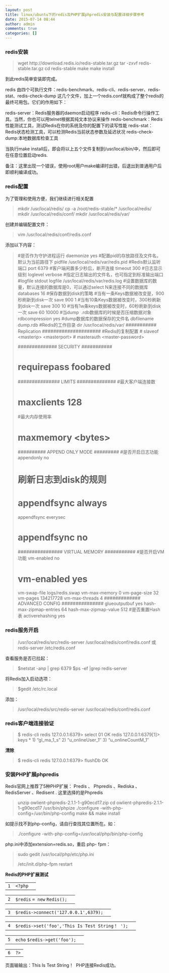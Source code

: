 ```yaml
---
layout: post
title: linux/ubuntu下的redis及PHP扩展phpredis安装与配置详细步骤参考
date: 2015-07-14 08:44
author: admin
comments: true
categories: []
---
```

<h3 id="redis安装">redis安装</h3>
<blockquote>wget http://download.redis.io/redis-stable.tar.gz
tar -zxvf redis-stable.tar.gz
cd redis-stable
make
make install</blockquote>
到此redis简单安装即完成。

redis 由四个可执行文件：redis-benchmark、redis-cli、redis-server、redis-stat、redis-check-dump 这几个文件，加上一个redis.conf就构成了整个redis的最终可用包。它们的作用如下：

redis-server：Redis服务器的daemon启动程序
redis-cli：Redis命令行操作工具。当然，你也可以用telnet根据其纯文本协议来操作
redis-benchmark：Redis性能测试工具，测试Redis在你的系统及你的配置下的读写性能
redis-stat：Redis状态检测工具，可以检测Redis当前状态参数及延迟状况
redis-check-dump:本地数据库检查工具

当执行make install后，即会将以上五个文件复制到/usr/local/bin/中，然后即可在任意位置启动redis.

备注：这里出现一个错误，使用root用户make编译时出错，后退出到普通用户后即顺利编译成功。
<h3 id="redis配置">redis配置</h3>
为了管理和使用方便，我们继续进行相关配置
<blockquote>mkdir /usr/local/redis/
cp -a /root/redis-stable/* /usr/local/redis/
mkdir /usr/local/redis/conf/
mkdir /usr/local/redis/var/</blockquote>
创建并编辑配置文件：
<blockquote>vim /usr/local/redis/conf/redis.conf</blockquote>
添加以下内容：
<blockquote>#是否作为守护进程运行
daemonize yes
#配置pid的存放路径及文件名，默认为当前路径下
pidfile /usr/local/redis/var/redis.pid
#Redis默认监听端口
port 6379
#客户端闲置多少秒后，断开连接
timeout 300
#日志显示级别
loglevel verbose
#指定日志输出的文件名，也可指定到标准输出端口
#logfile stdout
logfile /usr/local/redis/var/redis.log
#设置数据库的数量，默认连接的数据库是0，可以通过select N来连接不同的数据库
databases 16
#保存数据到disk的策略
#当有一条Keys数据被改变是，900秒刷新到disk一次
save 900 1
#当有10条Keys数据被改变时，300秒刷新到disk一次
save 300 10
#当有1w条keys数据被改变时，60秒刷新到disk一次
save 60 10000
#当dump  .rdb数据库的时候是否压缩数据对象
rdbcompression yes
#dump数据库的数据保存的文件名
dbfilename dump.rdb
#Redis的工作目录
dir /usr/local/redis/var/
###########  Replication #####################
#Redis的复制配置
# slaveof &lt;masterip&gt; &lt;masterport&gt;
# masterauth &lt;master-password&gt;

############## SECURITY ###########
# requirepass foobared

############### LIMITS ##############
#最大客户端连接数
# maxclients 128
#最大内存使用率
# maxmemory &lt;bytes&gt;

########## APPEND ONLY MODE #########
#是否开启日志功能
appendonly no
# 刷新日志到disk的规则
# appendfsync always
appendfsync everysec
# appendfsync no
################ VIRTUAL MEMORY ###########
#是否开启VM功能
vm-enabled no
# vm-enabled yes
vm-swap-file logs/redis.swap
vm-max-memory 0
vm-page-size 32
vm-pages 134217728
vm-max-threads 4
############# ADVANCED CONFIG ###############
glueoutputbuf yes
hash-max-zipmap-entries 64
hash-max-zipmap-value 512
#是否重置Hash表
activerehashing yes</blockquote>
<h3 id="redis服务开启">redis服务开启</h3>
<blockquote>/usr/local/redis/src/redis-server /usr/local/redis/conf/redis.conf
或
redis-server /etc/redis.conf</blockquote>
查看服务是否已拉起：
<blockquote>$netstat -anp | grep 6379
$ps -ef |grep redis-server</blockquote>
将Redis加入启动选项：
<blockquote>$gedit /etc/rc.local</blockquote>
添加：
<blockquote>/usr/local/redis/src/redis-server /usr/local/redis/conf/redis.conf</blockquote>
<h3 id="redis客户端连接验证">redis客户端连接验证</h3>
<blockquote>$ redis-cli
redis 127.0.0.1:6379&gt; select 01
OK
redis 127.0.0.1:6379[1]&gt; keys *
1) “gl_ma_1_s”
2) “u_onlineUser_1″
3) “u_onlineCountM_1″</blockquote>
<strong>清除</strong>
<blockquote>$ redis-cli
redis 127.0.0.1:6379&gt; flushDb
OK</blockquote>
<h3 id="安装PHP扩展phpredis">安装PHP扩展phpredis</h3>
Redis官网上推荐了5种PHP扩展： Predis 、 Phpredis 、Rediska 、RedisServer 、Redisent .
这里选择的是Phpredis
<blockquote>unzip owlient-phpredis-2.1.1-1-g90ecd17.zip
cd owlient-phpredis-2.1.1-1-g90ecd17
/usr/bin/phpize
./configure -with-php-config=/usr/bin/php-config
make &amp;&amp; make install</blockquote>
如提示找不到php-config，请自行查找其位置所在。如：
<blockquote>./configure -with-php-config=/usr/local/php/bin/php-config</blockquote>
php.ini中添加extension=redis.so，重启 php- fpm：
<blockquote>sudo gedit /usr/local/php/etc/php.ini

/etc/init.d/php-fpm restart</blockquote>
<strong>Redis的PHP扩展测试</strong>
<div class="codeText">
<div class="codeHead">
<div id="highlighter_851750" class="syntaxhighlighter  Brush">
<div class="lines">
<div class="line alt1">
<table>
<tbody>
<tr>
<td class="number"><code>1</code></td>
<td class="content"><code class="Brush plain">&lt;?php  </code></td>
</tr>
</tbody>
</table>
</div>
<div class="line alt2">
<table>
<tbody>
<tr>
<td class="number"><code>2</code></td>
<td class="content"><code class="Brush variable">$redis</code> <code class="Brush plain">= </code><code class="Brush keyword">new</code> <code class="Brush plain">Redis();  </code></td>
</tr>
</tbody>
</table>
</div>
<div class="line alt1">
<table>
<tbody>
<tr>
<td class="number"><code>3</code></td>
<td class="content"><code class="Brush variable">$redis</code><code class="Brush plain">-&gt;connect(</code><code class="Brush string">'127.0.0.1'</code><code class="Brush plain">,6379);  </code></td>
</tr>
</tbody>
</table>
</div>
<div class="line alt2">
<table>
<tbody>
<tr>
<td class="number"><code>4</code></td>
<td class="content"><code class="Brush variable">$redis</code><code class="Brush plain">-&gt;set(</code><code class="Brush string">'foo'</code><code class="Brush plain">,</code><code class="Brush string">'This Is Test String！ '</code><code class="Brush plain">);  </code></td>
</tr>
</tbody>
</table>
</div>
<div class="line alt1">
<table>
<tbody>
<tr>
<td class="number"><code>5</code></td>
<td class="content"><code class="Brush functions">echo</code> <code class="Brush variable">$redis</code><code class="Brush plain">-&gt;get(</code><code class="Brush string">'foo'</code><code class="Brush plain">);  </code></td>
</tr>
</tbody>
</table>
</div>
<div class="line alt2">
<table>
<tbody>
<tr>
<td class="number"><code>6</code></td>
<td class="content"><code class="Brush plain">?&gt;</code></td>
</tr>
</tbody>
</table>
</div>
</div>
</div>
页面输输出：This Is Test String！  PHP连接Redis成功。

</div>
</div>
